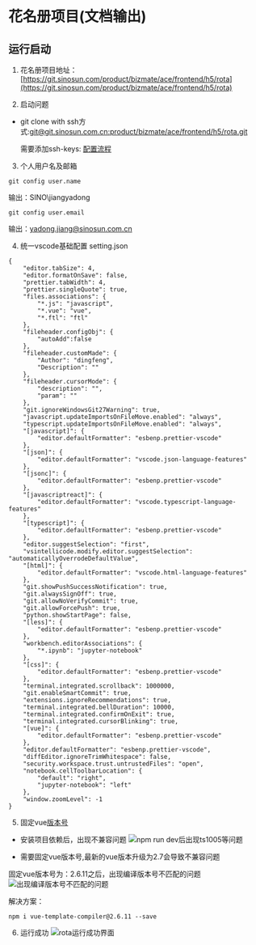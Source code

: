 # 花名册项目(文档输出)

## 运行启动
1. 花名册项目地址：[https://git.sinosun.com/product/bizmate/ace/frontend/h5/rota](https://git.sinosun.com/product/bizmate/ace/frontend/h5/rota)

2. 启动问题
* git clone with ssh方式:[git@git.sinosun.com.cn:product/bizmate/ace/frontend/h5/rota.git](git@git.sinosun.com.cn:product/bizmate/ace/frontend/h5/rota.git)

    需要添加ssh-keys: [配置流程](https://git.sinosun.com/help/ssh/README#generate-an-ssh-key-pair)


3. 个人用户名及邮箱

```
git config user.name
```
输出：SINO\jiangyadong

```
git config user.email
```
输出：yadong.jiang@sinosun.com.cn

4. 统一vscode基础配置 setting.json  

```
{
    "editor.tabSize": 4,
    "editor.formatOnSave": false,
    "prettier.tabWidth": 4,
    "prettier.singleQuote": true,
    "files.associations": {
        "*.js": "javascript",
        "*.vue": "vue",
        "*.ftl": "ftl"
    },
    "fileheader.configObj": {
        "autoAdd":false
    },
    "fileheader.customMade": {
        "Author": "dingfeng",
        "Description": ""
    },
    "fileheader.cursorMode": {
        "description": "",
        "param": ""
    },
    "git.ignoreWindowsGit27Warning": true,
    "javascript.updateImportsOnFileMove.enabled": "always",
    "typescript.updateImportsOnFileMove.enabled": "always",
    "[javascript]": {
        "editor.defaultFormatter": "esbenp.prettier-vscode"
    },
    "[json]": {
        "editor.defaultFormatter": "vscode.json-language-features"
    },
    "[jsonc]": {
        "editor.defaultFormatter": "esbenp.prettier-vscode"
    },
    "[javascriptreact]": {
        "editor.defaultFormatter": "vscode.typescript-language-features"
    },
    "[typescript]": {
        "editor.defaultFormatter": "esbenp.prettier-vscode"
    },
    "editor.suggestSelection": "first",
    "vsintellicode.modify.editor.suggestSelection": "automaticallyOverrodeDefaultValue",
    "[html]": {
        "editor.defaultFormatter": "vscode.html-language-features"
    },
    "git.showPushSuccessNotification": true,
    "git.alwaysSignOff": true,
    "git.allowNoVerifyCommit": true,
    "git.allowForcePush": true,
    "python.showStartPage": false,
    "[less]": {
        "editor.defaultFormatter": "esbenp.prettier-vscode"
    },
    "workbench.editorAssociations": {
        "*.ipynb": "jupyter-notebook"
    },
    "[css]": {
        "editor.defaultFormatter": "esbenp.prettier-vscode"
    },
    "terminal.integrated.scrollback": 1000000,
    "git.enableSmartCommit": true,
    "extensions.ignoreRecommendations": true,
    "terminal.integrated.bellDuration": 10000,
    "terminal.integrated.confirmOnExit": true,
    "terminal.integrated.cursorBlinking": true,
    "[vue]": {
        "editor.defaultFormatter": "esbenp.prettier-vscode"
    },
    "editor.defaultFormatter": "esbenp.prettier-vscode",
    "diffEditor.ignoreTrimWhitespace": false,
    "security.workspace.trust.untrustedFiles": "open",
    "notebook.cellToolbarLocation": {
        "default": "right",
        "jupyter-notebook": "left"
    },
    "window.zoomLevel": -1
}

```

5. 固定vue[版本号](https://juejin.cn/post/7000396951392878628)

* 安装项目依赖后，出现不兼容问题
![npm run dev后出现ts1005等问题](https://files.catbox.moe/rc6eu7.png)

* 需要固定vue版本号,最新的vue版本升级为2.7会导致不兼容问题

固定vue版本号为：2.6.11之后，出现编译版本号不匹配的问题
![出现编译版本号不匹配的问题](https://files.catbox.moe/ubu4km.jpg)

解决方案：
```
npm i vue-template-compiler@2.6.11 --save
```

6. 运行成功
![rota运行成功界面](https://files.catbox.moe/y1zo7n.jpg)
